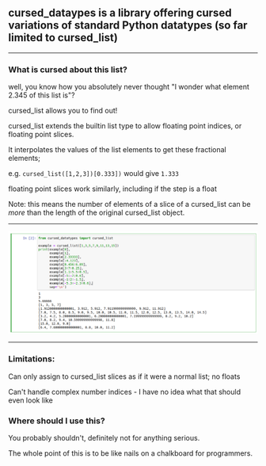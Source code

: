 ## cursed\_dataypes is a library offering cursed variations of standard Python datatypes (so far limited to cursed\_list)

---

### What is cursed about this list?

well, you know how you absolutely never thought "I wonder what element 2.345 of this list is"? 

cursed\_list allows you to find out! 

cursed\_list extends the builtin list type to allow floating point indices, or floating point slices.

It interpolates the values of the list elements to get these fractional elements; 

e.g. `cursed_list([1,2,3])[0.333])` would give `1.333`

floating point slices work similarly, including if the step is a float 

Note: this means the number of elements of a slice of a cursed\_list can be *more* than the length of the 
      original cursed\_list object. 

---

![cursed list demo screenshot](cursed_python.png)

---

### Limitations:
Can only assign to cursed\_list slices as if it were a normal list; no floats

Can't handle complex number indices - I have no idea what that should even look like

### Where should I use this?
You probably shouldn't, definitely not for anything serious. 

The whole point of this is to be like nails on a chalkboard for programmers.


